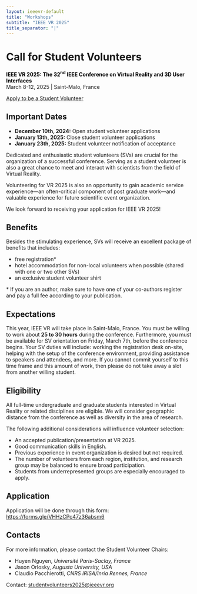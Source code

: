 ```yaml
---
layout: ieeevr-default
title: "Workshops"
subtitle: "IEEE VR 2025"
title_separator: "|"
---
```


<script type="text/javascript">
    $(document).ready(function(){
		var email = ""; 
		var domain = "ieeevr.org"; 

	    email = "studentvolunteers2025"; 		
		$(".studentvolunteers").html("<span class='text-nowrap'><a href=javascript:location='" + "mail" + "to:" + email + "@" + domain + "'><i class='fas fa-fw fa-envelope-square emailIconSm' style=''></i><i class='emailTextSm'>" + email + "@" + domain + "</a></i></span>");            
	});
</script>

<div>
    <h1 id="cfp-journal"> Call for Student Volunteers<div class="floatRight"><span class="studentvolunteers"></span></div></h1>
    <p>
        <strong style="color: black">IEEE VR 2025: The 32<sup>nd</sup> IEEE Conference on Virtual Reality and 3D User Interfaces</strong><br />
            March 8-12, 2025 | Saint-Malo, France
    </p>
     <p class="alignCenter"><a href="https://forms.gle/VHHzCPc47z36absm6" class="btn btn--info" target="_blank">Apply to be a Student Volunteer</a>  
    <h2 id="important-dates"> Important Dates </h2>
    <ul>
        <li><b>December 10th, 2024:</b> Open student volunteer applications</li>
        <li><b>January 13th, 2025:</b> Close student volunteer applications</li>
        <li><b>January 23th, 2025:</b> Student volunteer notification of acceptance</li>
    </ul>
    <p>
        Dedicated and enthusiastic student volunteers (SVs) are crucial for the organization of a successful conference. Serving as a student volunteer is also a great chance to meet and interact with scientists from the field of Virtual Reality. 
    </p>
    <p>
        Volunteering for VR 2025 is also an opportunity to gain academic service experience—an often-critical component of post graduate work—and valuable experience for future scientific event organization.
    </p>
    <p>
        We look forward to receiving your application for IEEE VR 2025!
    </p>
    <h2 id="benefits">Benefits</h2>
    <p>
       Besides the stimulating experience, SVs will receive an excellent package of benefits that includes: 
        <ul>
            <li>free registration*</li>
            <li>hotel accommodation for non-local volunteers when possible (shared with one or two other SVs) </li>
            <li>an exclusive student volunteer shirt</li>
        </ul>
    </p>
    <p>
        * If you are an author, make sure to have one of your co-authors register and pay a full fee according to your publication.
    </p>
    <h2 id="expectations"> Expectations</h2>
    <p>
        This year, IEEE VR will take place in Saint-Malo, France. You must be willing to work about <b>25 to 30 hours</b> during the conference. Furthermore, you must be available for SV orientation on Friday, March 7th, before the conference begins. Your SV duties will include: working the registration desk on-site, helping with the setup of the conference environment, providing assistance to speakers and attendees, and more. If you cannot commit yourself to this time frame and this amount of work, then please do not take away a slot from another willing student.
    </p>
    <h2 id="eligibility"> Eligibility</h2>
    <p>
        All full-time undergraduate and graduate students interested in Virtual Reality or related disciplines are eligible. We will consider geographic distance from the conference as well as diversity in the area of research.
    </p>
    <p>
        The following additional considerations will influence volunteer selection:
        <ul>
            <li>An accepted publication/presentation at VR 2025.</li>
            <li>Good communication skills in English.</li>
            <li>Previous experience in event organization is desired but not required.</li>
            <li>The number of volunteers from each region, institution, and research group may be balanced to ensure broad participation.</li>
            <li>Students from underrepresented groups are especially encouraged to apply.</li>
        </ul>
    </p>    
    <h2 id="application">Application</h2>
    <p>
        Application will be done through this form: <a href="https://forms.gle/VHHzCPc47z36absm6">https://forms.gle/VHHzCPc47z36absm6</a>
    </p>
    <h2 id="contacts">Contacts <div class="floatRight"><span class="studentvolunteers"></span></div></h2>
    <p>
        For more information, please contact the Student Volunteer Chairs:     
        <ul>
            <li><span class="bold">Huyen Nguyen</span>, <i>Université Paris-Saclay, France</i></li>
            <li><span class="bold">Jason Orlosky</span>, <i>Augusta University, USA</i></li>
            <li><span class="bold">Claudio Pacchierotti</span>, <i>CNRS IRISA/Inria Rennes, France</i></li>
        </ul> 
        <p>Contact: <a target="_blank" href="mailto:studentvolunteers2025@ieeevr.org">studentvolunteers2025@ieeevr.org</a>
    </p>
